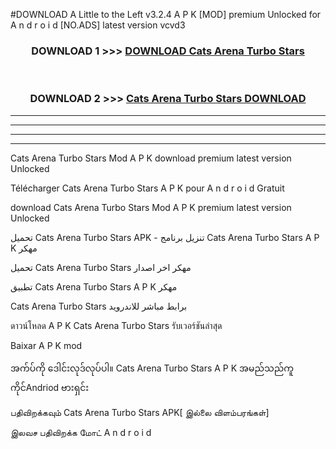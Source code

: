 #DOWNLOAD A Little to the Left v3.2.4 A P K [MOD] premium Unlocked for A n d r o i d [NO.ADS] latest version vcvd3 



<div align="center">

<h3>DOWNLOAD 1 >>> <a href="https://downloadmod1.web.app/?judul=Cats Arena Turbo Stars ">DOWNLOAD Cats Arena Turbo Stars </a></h3><br>

<h3>DOWNLOAD 2 >>> <a href="https://downloadmod1.web.app/?judul=Cats Arena Turbo Stars ">Cats Arena Turbo Stars  DOWNLOAD </a></h3>

</div>


----------------------------------------------------------

----------------------------------------------------------

----------------------------------------------------------

----------------------------------------------------------


Cats Arena Turbo Stars  Mod A P K download premium latest version Unlocked

Télécharger Cats Arena Turbo Stars  A P K pour A n d r o i d Gratuit

download Cats Arena Turbo Stars  Mod A P K premium latest version Unlocked

تحميل Cats Arena Turbo Stars  APK - تنزيل برنامج Cats Arena Turbo Stars  A P K مهكر

تحميل Cats Arena Turbo Stars  مهكر اخر اصدار

تطبيق Cats Arena Turbo Stars  A P K مهكر

Cats Arena Turbo Stars  برابط مباشر للاندرويد

ดาวน์โหลด A P K Cats Arena Turbo Stars  รับเวอร์ชันล่าสุด

Baixar A P K mod

အက်ပ်ကို ဒေါင်းလုဒ်လုပ်ပါ။ Cats Arena Turbo Stars  A P K အမည်သည်ကူကိုင်Andriod ဗားရှင်း

பதிவிறக்கவும் Cats Arena Turbo Stars  APK[ இல்லை விளம்பரங்கள்] 
 
இலவச பதிவிறக்க மோட் A n d r o i d




